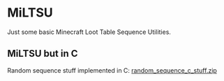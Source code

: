 # MiLTSU
Just some basic Minecraft Loot Table Sequence Utilities.

## MiLTSU but in C

Random sequence stuff implemented in C:
[random_sequence_c_stuff.zip](https://github.com/DuncanRuns/MiLTSU/files/11916009/random_sequence_c_stuff.zip)
